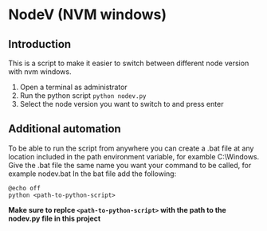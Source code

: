 # NodeV (NVM windows)

## Introduction
This is a script to make it easier to switch between different node version with nvm windows.

1. Open a terminal as administrator
2. Run the python script
`python nodev.py`
3. Select the node version you want to switch to and press enter

## Additional automation
To be able to run the script from anywhere you can create a .bat file at any location included in the path environment variable, for examble C:\Windows. Give the .bat file the same name you want your command to be called, for example nodev.bat
In the bat file add the following:
```
@echo off
python <path-to-python-script>
```
**Make sure to replce `<path-to-python-script>` with the path to the nodev.py file in this project**
